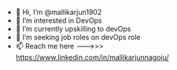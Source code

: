 - 👋 Hi, I’m @mallikarjun1902
- 👀 I’m interested in DevOps
- 🌱 I’m currently upskilling to devOps
- 💞️ I’m seeking job roles on devOps role
- 📫 Reach me here --->>>  https://www.linkedin.com/in/mallikarjunnagoju/

<!---
mallikarjun1902/mallikarjun1902 is a ✨ special ✨ repository because its `README.md` (this file) appears on your GitHub profile.
You can click the Preview link to take a look at your changes.
--->
